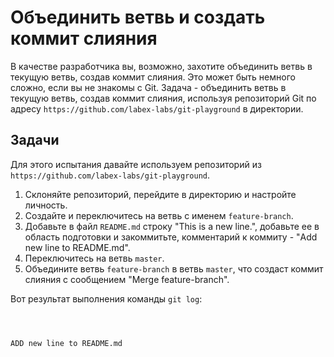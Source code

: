 # Объединить ветвь и создать коммит слияния

В качестве разработчика вы, возможно, захотите объединить ветвь в текущую ветвь, создав коммит слияния. Это может быть немного сложно, если вы не знакомы с Git. Задача - объединить ветвь в текущую ветвь, создав коммит слияния, используя репозиторий Git по адресу `https://github.com/labex-labs/git-playground` в директории.

## Задачи

Для этого испытания давайте используем репозиторий из `https://github.com/labex-labs/git-playground`.

1. Склоняйте репозиторий, перейдите в директорию и настройте личность.
2. Создайте и переключитесь на ветвь с именем `feature-branch`.
3. Добавьте в файл `README.md` строку "This is a new line.", добавьте ее в область подготовки и закоммитьте, комментарий к коммиту - "Add new line to README.md".
4. Переключитесь на ветвь `master`.
5. Объедините ветвь `feature-branch` в ветвь `master`, что создаст коммит слияния с сообщением "Merge feature-branch".

Вот результат выполнения команды `git log`:

```shell



ADD new line to README.md
```
